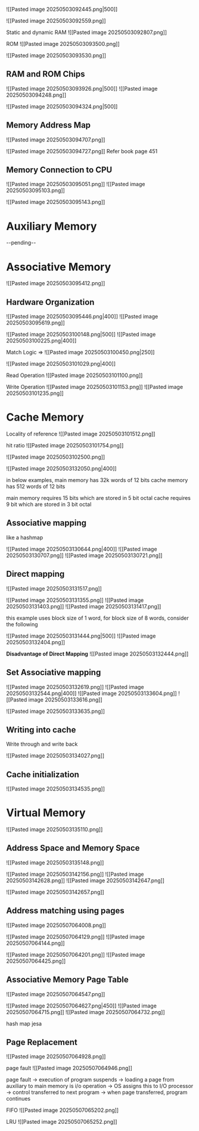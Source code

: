 ![[Pasted image 20250503092445.png|500]]

![[Pasted image 20250503092559.png]]

Static and dynamic RAM
![[Pasted image 20250503092807.png]]

ROM
![[Pasted image 20250503093500.png]]

![[Pasted image 20250503093530.png]]

## RAM and ROM Chips

![[Pasted image 20250503093926.png|500]]
![[Pasted image 20250503094248.png]]

![[Pasted image 20250503094324.png|500]]

## Memory Address Map
![[Pasted image 20250503094707.png]]

![[Pasted image 20250503094727.png]]
Refer book page 451

## Memory Connection to CPU

![[Pasted image 20250503095051.png]]
![[Pasted image 20250503095103.png]]

![[Pasted image 20250503095143.png]]

# Auxiliary Memory

--pending--

# Associative Memory

![[Pasted image 20250503095412.png]]

## Hardware Organization
![[Pasted image 20250503095446.png|400]]
![[Pasted image 20250503095619.png]]

![[Pasted image 20250503100148.png|500]]
![[Pasted image 20250503100225.png|400]]

Match Logic => ![[Pasted image 20250503100450.png|250]]

![[Pasted image 20250503101029.png|400]]

Read Operation
![[Pasted image 20250503101100.png]]

Write Operation
![[Pasted image 20250503101153.png]]
![[Pasted image 20250503101235.png]]

# Cache Memory

Locality of reference
![[Pasted image 20250503101512.png]]

hit ratio
![[Pasted image 20250503101754.png]]

![[Pasted image 20250503102500.png]]

![[Pasted image 20250503132050.png|400]]

in below examples,
main memory has 32k words of 12 bits
cache memory has 512 words of 12 bits

main memory requires 15 bits which are stored in 5 bit octal
cache requires 9 bit which are stored in 3 bit octal
## Associative mapping

like a hashmap

![[Pasted image 20250503130644.png|400]]
![[Pasted image 20250503130707.png]]
![[Pasted image 20250503130721.png]]
## Direct mapping

![[Pasted image 20250503131517.png]]

![[Pasted image 20250503131355.png]]
![[Pasted image 20250503131403.png]]
![[Pasted image 20250503131417.png]]

this example uses block size of 1 word, for block size of 8 words, consider the following

![[Pasted image 20250503131444.png|500]]
![[Pasted image 20250503132404.png]]

**Disadvantage of Direct Mapping**
![[Pasted image 20250503132444.png]]
## Set Associative mapping

![[Pasted image 20250503132619.png]]
![[Pasted image 20250503132544.png|400]]
![[Pasted image 20250503133604.png]]
![[Pasted image 20250503133616.png]]

![[Pasted image 20250503133635.png]]

## Writing into cache

Write through and write back

![[Pasted image 20250503134027.png]]

## Cache initialization

![[Pasted image 20250503134535.png]]

# Virtual Memory

![[Pasted image 20250503135110.png]]

## Address Space and Memory Space

![[Pasted image 20250503135148.png]]

![[Pasted image 20250503142156.png]]
![[Pasted image 20250503142628.png]]
![[Pasted image 20250503142647.png]]

![[Pasted image 20250503142657.png]]

## Address matching using pages

![[Pasted image 20250507064008.png]]

![[Pasted image 20250507064129.png]]
![[Pasted image 20250507064144.png]]

![[Pasted image 20250507064201.png]]
![[Pasted image 20250507064425.png]]

## Associative Memory Page Table

![[Pasted image 20250507064547.png]]

![[Pasted image 20250507064627.png|450]]
![[Pasted image 20250507064715.png]]
![[Pasted image 20250507064732.png]]

hash map jesa

## Page Replacement

![[Pasted image 20250507064928.png]]

page fault
![[Pasted image 20250507064946.png]]

page fault -> execution of program suspends -> loading a page from auxiliary to main memory is i/o operation -> OS assigns this to I/O processor -> control transferred to next program -> when page transferred, program continues

FIFO
![[Pasted image 20250507065202.png]]

LRU
![[Pasted image 20250507065252.png]]